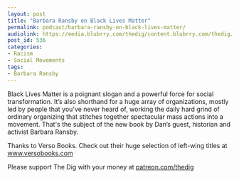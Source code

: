 ```yaml
---
layout: post
title: "Barbara Ransby on Black Lives Matter"
permalink: podcast/barbara-ransby-on-black-lives-matter/
audiolink: https://media.blubrry.com/thedig/content.blubrry.com/thedig/The_DIg_-_EP_164_-_Ransby.mp3
post_id: 536
categories: 
- Racism
- Social Movements
tags: 
- Barbara Ransby
---
```


Black Lives Matter is a poignant slogan and a powerful force for social transformation. It’s also shorthand for a huge array of organizations, mostly led by people that you've never heard of, working the daily hard grind of ordinary organizing that stitches together spectacular mass actions into a movement. That's the subject of the new book 
by Dan’s guest, historian and activist Barbara Ransby.

Thanks to Verso Books. Check out their huge selection of left-wing titles at www.versobooks.com

Please support The Dig with your money at [patreon.com/thedig](patreon.com/thedig)